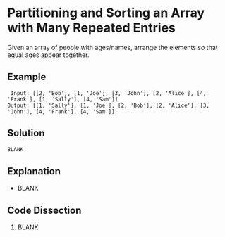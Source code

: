 # Partitioning and Sorting an Array with Many Repeated Entries
Given an array of people with ages/names, arrange the elements so that equal ages appear together.

## Example
```
 Input: [[2, 'Bob'], [1, 'Joe'], [3, 'John'], [2, 'Alice'], [4, 'Frank'], [1, 'Sally'], [4, 'Sam']]
Output: [[1, 'Sally'], [1, 'Joe'], [2, 'Bob'], [2, 'Alice'], [3, 'John'], [4, 'Frank'], [4, 'Sam']]
```

## Solution
```python
BLANK
```

## Explanation
* BLANK

## Code Dissection
1. BLANK